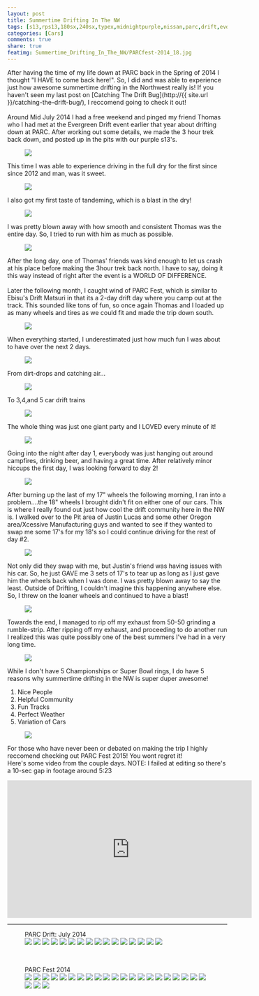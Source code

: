 ```yaml
---
layout: post
title: Summertime Drifting In The NW
tags: [s13,rps13,180sx,240sx,typex,midnightpurple,nissan,parc,drift,evd,evergreen,speedway,nw,summker]
categories: [Cars]
comments: true
share: true
featimg: Summertime_Drifting_In_The_NW/PARCfest-2014_18.jpg
---
```

After having the time of my life down at PARC back in the Spring of 2014 I thought "I HAVE to come back here!". So, I did and was able to experience just how awesome summertime drifting in the Northwest really is! If you haven't seen my last post on [Catching The Drift Bug](http://{{ site.url }}/catching-the-drift-bug/), I reccomend going to check it out!
<br>
<br>
Around Mid July 2014 I had a free weekend and pinged my friend Thomas who I had met at the Evergreen Drift event earlier that year about drifting down at PARC. After working out some details, we made the 3 hour trek back down, and posted up in the pits with our purple s13's.
<figure>
<a href="{{ site.url }}/img/{{ page.title | replace:' ','_' }}/PARC_20140713_4.jpg"><img src="{{ site.url }}/img/{{ page.title | replace:' ','_' }}/PARC_20140713_4.jpg"></a>
</figure>

This time I was able to experience driving in the full dry for the first since since 2012 and man, was it sweet.
<figure>
<a href="{{ site.url }}/img/{{ page.title | replace:' ','_' }}/PARC_20140713_19.jpg"><img src="{{ site.url }}/img/{{ page.title | replace:' ','_' }}/PARC_20140713_19.jpg"></a>
</figure>

I also got my first taste of tandeming, which is a blast in the dry!
<figure>
<a href="{{ site.url }}/img/{{ page.title | replace:' ','_' }}/PARC_20140713_17.jpg"><img src="{{ site.url }}/img/{{ page.title | replace:' ','_' }}/PARC_20140713_17.jpg"></a>
</figure>

I was pretty blown away with how smooth and consistent Thomas was the entire day. So, I tried to run with him as much as possible.
<figure>
<a href="{{ site.url }}/img/{{ page.title | replace:' ','_' }}/PARC_20140713_13.jpg"><img src="{{ site.url }}/img/{{ page.title | replace:' ','_' }}/PARC_20140713_13.jpg"></a>
</figure>

After the long day, one of Thomas' friends was kind enough to let us crash at his place before making the 3hour trek back north. I have to say, doing it this way instead of right after the event is a WORLD OF DIFFERENCE.
<br>
<br>
Later the following month, I caught wind of PARC Fest, which is similar to Ebisu's Drift Matsuri in that its a 2-day drift day where you camp out at the track. This sounded like tons of fun, so once again Thomas and I loaded up as many wheels and tires as we could fit and made the trip down south.
<figure>
<a href="{{ site.url }}/img/{{ page.title | replace:' ','_' }}/PARCfest-2014_1.jpg"><img src="{{ site.url }}/img/{{ page.title | replace:' ','_' }}/PARCfest-2014_1.jpg"></a>
</figure>

When everything started, I underestimated just how much fun I was about to have over the next 2 days.
<figure>
<a href="{{ site.url }}/img/{{ page.title | replace:' ','_' }}/PARCfest-2014_18.jpg"><img src="{{ site.url }}/img/{{ page.title | replace:' ','_' }}/PARCfest-2014_18.jpg"></a>
</figure>

From dirt-drops and catching air...
<figure>
<a href="{{ site.url }}/img/{{ page.title | replace:' ','_' }}/PARCfest-2014_23.jpg"><img src="{{ site.url }}/img/{{ page.title | replace:' ','_' }}/PARCfest-2014_23.jpg"></a>
</figure>

To 3,4,and 5 car drift trains
<figure>
<a href="{{ site.url }}/img/{{ page.title | replace:' ','_' }}/PARCfest-2014_15.jpg"><img src="{{ site.url }}/img/{{ page.title | replace:' ','_' }}/PARCfest-2014_15.jpg"></a>
</figure>

The whole thing was just one giant party and I LOVED every minute of it!
<figure>
<a href="{{ site.url }}/img/{{ page.title | replace:' ','_' }}/PARCfest-2014_10.jpg"><img src="{{ site.url }}/img/{{ page.title | replace:' ','_' }}/PARCfest-2014_10.jpg"></a>
</figure>

Going into the night after day 1, everybody was just hanging out around campfires, drinking beer, and having a great time. After relatively minor hiccups the first day, I was looking forward to day 2!
<figure>
<a href="{{ site.url }}/img/{{ page.title | replace:' ','_' }}/PARCfest-2014_9.jpg"><img src="{{ site.url }}/img/{{ page.title | replace:' ','_' }}/PARCfest-2014_9.jpg"></a>
</figure>

After burning up the last of my 17" wheels the following morning, I ran into a problem....the 18" wheels I brought didn't fit on either one of our cars. This is where I really found out just how cool the drift community here in the NW is. I walked over to the Pit area of Justin Lucas and some other Oregon area/Xcessive Manufacturing guys and wanted to see if they wanted to swap me some 17's for my 18's so I could continue driving for the rest of day #2. 
<figure>
<a href="{{ site.url }}/img/{{ page.title | replace:' ','_' }}/PARCfest-2014_19.jpg"><img src="{{ site.url }}/img/{{ page.title | replace:' ','_' }}/PARCfest-2014_19.jpg"></a>
</figure>

Not only did they swap with me, but Justin's friend was having issues with his car. So, he just GAVE me 3 sets of 17's to tear up as long as I just gave him the wheels back when I was done. I was pretty blown away to say the least. Outside of Drifting, I couldn't imagine this happening anywhere else. So, I threw on the loaner wheels and continued to have a blast!
<figure>
<a href="{{ site.url }}/img/{{ page.title | replace:' ','_' }}/PARCfest-2014_6.jpg"><img src="{{ site.url }}/img/{{ page.title | replace:' ','_' }}/PARCfest-2014_6.jpg"></a>
</figure>

Towards the end, I managed to rip off my exhaust from 50-50 grinding a rumble-strip. After ripping off my exhaust, and proceeding to do another run I realized this was quite possibly one of the best summers I've had in a very long time.
<figure>
<a href="{{ site.url }}/img/{{ page.title | replace:' ','_' }}/PARCfest-2014_22.jpg"><img src="{{ site.url }}/img/{{ page.title | replace:' ','_' }}/PARCfest-2014_22.jpg"></a>
</figure>

While I don't have 5 Championships or Super Bowl rings, I do have 5 reasons why summertime drifting in the NW is super duper awesome!

1.  Nice People
2.  Helpful Community
3.  Fun Tracks
4.  Perfect Weather
5.  Variation of Cars
<figure>
<a href="{{ site.url }}/img/{{ page.title | replace:' ','_' }}/PARCfest-2014_7.jpg"><img src="{{ site.url }}/img/{{ page.title | replace:' ','_' }}/PARCfest-2014_7.jpg"></a>
</figure>

For those who have never been or debated on making the trip I highly reccomend checking out PARC Fest 2015! You wont regret it!
<br>
Here's some video from the couple days. NOTE: I failed at editing so there's a 10-sec gap in footage around 5:23

<iframe width="560" height="315" src="https://www.youtube.com/embed/qKmR_gsh0eM" frameborder="0" allowfullscreen></iframe>

----------------------
<figure class="third">
  <figcaption>PARC Drift: July 2014</figcaption>
  <a href="{{ site.url }}/img/{{ page.title | replace:' ','_' }}/PARC_20140713_1.jpg"><img src="{{ site.url }}/img/{{ page.title | replace:' ','_' }}/PARC_20140713_1.jpg"></a>
  <a href="{{ site.url }}/img/{{ page.title | replace:' ','_' }}/PARC_20140713_2.jpg"><img src="{{ site.url }}/img/{{ page.title | replace:' ','_' }}/PARC_20140713_2.jpg"></a>
  <a href="{{ site.url }}/img/{{ page.title | replace:' ','_' }}/PARC_20140713_3.jpg"><img src="{{ site.url }}/img/{{ page.title | replace:' ','_' }}/PARC_20140713_3.jpg"></a>
  <a href="{{ site.url }}/img/{{ page.title | replace:' ','_' }}/PARC_20140713_5.jpg"><img src="{{ site.url }}/img/{{ page.title | replace:' ','_' }}/PARC_20140713_5.jpg"></a>
  <a href="{{ site.url }}/img/{{ page.title | replace:' ','_' }}/PARC_20140713_6.jpg"><img src="{{ site.url }}/img/{{ page.title | replace:' ','_' }}/PARC_20140713_6.jpg"></a>
  <a href="{{ site.url }}/img/{{ page.title | replace:' ','_' }}/PARC_20140713_7.jpg"><img src="{{ site.url }}/img/{{ page.title | replace:' ','_' }}/PARC_20140713_7.jpg"></a>
  <a href="{{ site.url }}/img/{{ page.title | replace:' ','_' }}/PARC_20140713_8.jpg"><img src="{{ site.url }}/img/{{ page.title | replace:' ','_' }}/PARC_20140713_8.jpg"></a>
  <a href="{{ site.url }}/img/{{ page.title | replace:' ','_' }}/PARC_20140713_9.jpg"><img src="{{ site.url }}/img/{{ page.title | replace:' ','_' }}/PARC_20140713_9.jpg"></a>
  <a href="{{ site.url }}/img/{{ page.title | replace:' ','_' }}/PARC_20140713_11.jpg"><img src="{{ site.url }}/img/{{ page.title | replace:' ','_' }}/PARC_20140713_11.jpg"></a>
  <a href="{{ site.url }}/img/{{ page.title | replace:' ','_' }}/PARC_20140713_12.jpg"><img src="{{ site.url }}/img/{{ page.title | replace:' ','_' }}/PARC_20140713_12.jpg"></a>
  <a href="{{ site.url }}/img/{{ page.title | replace:' ','_' }}/PARC_20140713_13.jpg"><img src="{{ site.url }}/img/{{ page.title | replace:' ','_' }}/PARC_20140713_13.jpg"></a>
  <a href="{{ site.url }}/img/{{ page.title | replace:' ','_' }}/PARC_20140713_14.jpg"><img src="{{ site.url }}/img/{{ page.title | replace:' ','_' }}/PARC_20140713_14.jpg"></a>
  <a href="{{ site.url }}/img/{{ page.title | replace:' ','_' }}/PARC_20140713_15.jpg"><img src="{{ site.url }}/img/{{ page.title | replace:' ','_' }}/PARC_20140713_15.jpg"></a>
  <a href="{{ site.url }}/img/{{ page.title | replace:' ','_' }}/PARC_20140713_16.jpg"><img src="{{ site.url }}/img/{{ page.title | replace:' ','_' }}/PARC_20140713_16.jpg"></a>
  <a href="{{ site.url }}/img/{{ page.title | replace:' ','_' }}/PARC_20140713_17.jpg"><img src="{{ site.url }}/img/{{ page.title | replace:' ','_' }}/PARC_20140713_17.jpg"></a>
  <a href="{{ site.url }}/img/{{ page.title | replace:' ','_' }}/PARC_20140713_18.jpg"><img src="{{ site.url }}/img/{{ page.title | replace:' ','_' }}/PARC_20140713_18.jpg"></a>
</figure>

<br>

<figure class="third">
  <figcaption>PARC Fest 2014</figcaption>
  <a href="{{ site.url }}/img/{{ page.title | replace:' ','_' }}/PARCfest-2014_1.jpg"><img src="{{ site.url }}/img/{{ page.title | replace:' ','_' }}/PARCfest-2014_1.jpg"></a>
  <a href="{{ site.url }}/img/{{ page.title | replace:' ','_' }}/PARCfest-2014_2.jpg"><img src="{{ site.url }}/img/{{ page.title | replace:' ','_' }}/PARCfest-2014_2.jpg"></a>
  <a href="{{ site.url }}/img/{{ page.title | replace:' ','_' }}/PARCfest-2014_3.jpg"><img src="{{ site.url }}/img/{{ page.title | replace:' ','_' }}/PARCfest-2014_3.jpg"></a>
  <a href="{{ site.url }}/img/{{ page.title | replace:' ','_' }}/PARCfest-2014_4.jpg"><img src="{{ site.url }}/img/{{ page.title | replace:' ','_' }}/PARCfest-2014_4.jpg"></a>
  <a href="{{ site.url }}/img/{{ page.title | replace:' ','_' }}/PARCfest-2014_5.jpg"><img src="{{ site.url }}/img/{{ page.title | replace:' ','_' }}/PARCfest-2014_5.jpg"></a>
  <a href="{{ site.url }}/img/{{ page.title | replace:' ','_' }}/PARCfest-2014_6.jpg"><img src="{{ site.url }}/img/{{ page.title | replace:' ','_' }}/PARCfest-2014_6.jpg"></a>
  <a href="{{ site.url }}/img/{{ page.title | replace:' ','_' }}/PARCfest-2014_7.jpg"><img src="{{ site.url }}/img/{{ page.title | replace:' ','_' }}/PARCfest-2014_7.jpg"></a>
  <a href="{{ site.url }}/img/{{ page.title | replace:' ','_' }}/PARCfest-2014_8.jpg"><img src="{{ site.url }}/img/{{ page.title | replace:' ','_' }}/PARCfest-2014_8.jpg"></a>
  <a href="{{ site.url }}/img/{{ page.title | replace:' ','_' }}/PARCfest-2014_9.jpg"><img src="{{ site.url }}/img/{{ page.title | replace:' ','_' }}/PARCfest-2014_9.jpg"></a>
  <a href="{{ site.url }}/img/{{ page.title | replace:' ','_' }}/PARCfest-2014_10.jpg"><img src="{{ site.url }}/img/{{ page.title | replace:' ','_' }}/PARCfest-2014_10.jpg"></a>
  <a href="{{ site.url }}/img/{{ page.title | replace:' ','_' }}/PARCfest-2014_12.jpg"><img src="{{ site.url }}/img/{{ page.title | replace:' ','_' }}/PARCfest-2014_12.jpg"></a>
  <a href="{{ site.url }}/img/{{ page.title | replace:' ','_' }}/PARCfest-2014_13.jpg"><img src="{{ site.url }}/img/{{ page.title | replace:' ','_' }}/PARCfest-2014_13.jpg"></a>
  <a href="{{ site.url }}/img/{{ page.title | replace:' ','_' }}/PARCfest-2014_15.jpg"><img src="{{ site.url }}/img/{{ page.title | replace:' ','_' }}/PARCfest-2014_15.jpg"></a>
  <a href="{{ site.url }}/img/{{ page.title | replace:' ','_' }}/PARCfest-2014_16.jpg"><img src="{{ site.url }}/img/{{ page.title | replace:' ','_' }}/PARCfest-2014_16.jpg"></a>
  <a href="{{ site.url }}/img/{{ page.title | replace:' ','_' }}/PARCfest-2014_17.jpg"><img src="{{ site.url }}/img/{{ page.title | replace:' ','_' }}/PARCfest-2014_17.jpg"></a>
  <a href="{{ site.url }}/img/{{ page.title | replace:' ','_' }}/PARCfest-2014_18.jpg"><img src="{{ site.url }}/img/{{ page.title | replace:' ','_' }}/PARCfest-2014_18.jpg"></a>
  <a href="{{ site.url }}/img/{{ page.title | replace:' ','_' }}/PARCfest-2014_19.jpg"><img src="{{ site.url }}/img/{{ page.title | replace:' ','_' }}/PARCfest-2014_19.jpg"></a>
  <a href="{{ site.url }}/img/{{ page.title | replace:' ','_' }}/PARCfest-2014_20.jpg"><img src="{{ site.url }}/img/{{ page.title | replace:' ','_' }}/PARCfest-2014_20.jpg"></a>
  <a href="{{ site.url }}/img/{{ page.title | replace:' ','_' }}/PARCfest-2014_21.jpg"><img src="{{ site.url }}/img/{{ page.title | replace:' ','_' }}/PARCfest-2014_21.jpg"></a>
  <a href="{{ site.url }}/img/{{ page.title | replace:' ','_' }}/PARCfest-2014_22.jpg"><img src="{{ site.url }}/img/{{ page.title | replace:' ','_' }}/PARCfest-2014_22.jpg"></a>
  <a href="{{ site.url }}/img/{{ page.title | replace:' ','_' }}/PARCfest-2014_23.jpg"><img src="{{ site.url }}/img/{{ page.title | replace:' ','_' }}/PARCfest-2014_23.jpg"></a>
  <a href="{{ site.url }}/img/{{ page.title | replace:' ','_' }}/PARCfest-2014_24.jpg"><img src="{{ site.url }}/img/{{ page.title | replace:' ','_' }}/PARCfest-2014_24.jpg"></a>
  <a href="{{ site.url }}/img/{{ page.title | replace:' ','_' }}/PARCfest-2014_25.jpg"><img src="{{ site.url }}/img/{{ page.title | replace:' ','_' }}/PARCfest-2014_25.jpg"></a>
  <a href="{{ site.url }}/img/{{ page.title | replace:' ','_' }}/PARCfest-2014_26.jpg"><img src="{{ site.url }}/img/{{ page.title | replace:' ','_' }}/PARCfest-2014_26.jpg"></a>
</figure>
